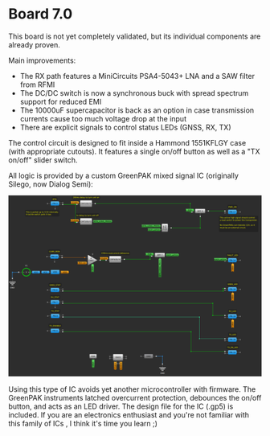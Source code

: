 # Board 7.0

This board is not yet completely validated, but its individual components are already proven.

Main improvements:

- The RX path features a MiniCircuits PSA4-5043+ LNA and a SAW filter from RFMI
- The DC/DC switch is now a synchronous buck with spread spectrum support for reduced EMI
- The 10000uF supercapacitor is back as an option in case transmission currents cause too much voltage drop at the input
- There are explicit signals to control status LEDs (GNSS, RX, TX)

The control circuit is designed to fit inside a Hammond 1551KFLGY case (with appropriate cutouts). It features a single on/off button as well as a "TX on/off" slider switch.

All logic is provided by a custom GreenPAK mixed signal IC (originally Silego, now Dialog Semi):

![Image](ais-control-greenpak-design.png?raw=True "Exterior View")

Using this type of IC avoids yet another microcontroller with firmware. The GreenPAK instruments latched overcurrent protection, debounces the on/off button, and acts as an LED driver. The design file for the IC (.gp5) is included. If you are an electronics enthusiast and you're not familiar with this family of ICs , I think it's time you learn ;)


